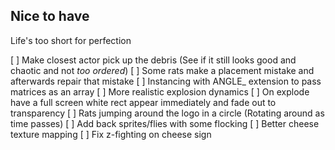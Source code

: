 Nice to have
------------

Life's too short for perfection

[ ] Make closest actor pick up the debris (See if it still looks good and chaotic and not _too ordered_)
[ ] Some rats make a placement mistake and afterwards repair that mistake
[ ] Instancing with ANGLE_ extension to pass matrices as an array
[ ] More realistic explosion dynamics
[ ] On explode have a full screen white rect appear immediately and fade out to transparency
[ ] Rats jumping around the logo in a circle (Rotating around as time passes)
[ ] Add back sprites/flies with some flocking
[ ] Better cheese texture mapping
[ ] Fix z-fighting on cheese sign